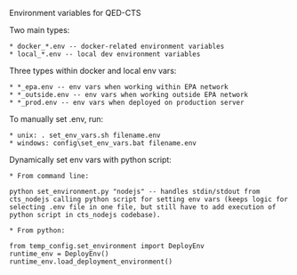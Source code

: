 Environment variables for QED-CTS

Two main types:

	* docker_*.env -- docker-related environment variables
	* local_*.env -- local dev environment variables

Three types within docker and local env vars:

	* *_epa.env -- env vars when working within EPA network
	* *_outside.env -- env vars when working outside EPA network
	* *_prod.env -- env vars when deployed on production server

To manually set .env, run:

	* unix: . set_env_vars.sh filename.env
	* windows: config\set_env_vars.bat filename.env

Dynamically set env vars with python script:

	* From command line:

	python set_environment.py "nodejs" -- handles stdin/stdout from cts_nodejs calling python script for setting env vars (keeps logic for selecting .env file in one file, but still have to add execution of python script in cts_nodejs codebase).

	* From python:

	from temp_config.set_environment import DeployEnv
	runtime_env = DeployEnv()
	runtime_env.load_deployment_environment()